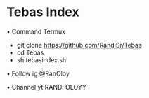 # Tebas Index
• Command Termux
- git clone https://github.com/RandiSr/Tebas
- cd Tebas
- sh tebasindex.sh

• Follow ig @RanOloy


• Channel yt RANDI OLOYY
